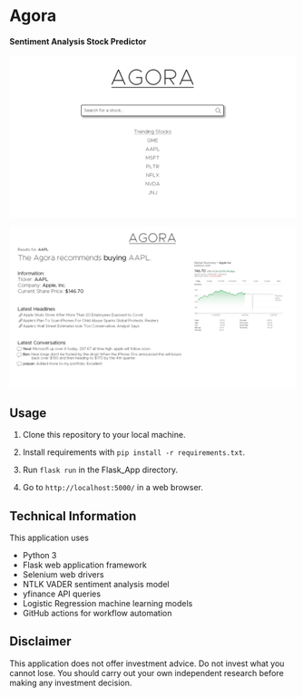 # Agora

#### Sentiment Analysis Stock Predictor

![Homepage](/Mockups/homepage.png?raw=true)

![Ticker Search Page](/Mockups/ticker_page.png?raw=true)

## Usage

1. Clone this repository to your local machine.

2. Install requirements with ```pip install -r requirements.txt```.

3. Run ```flask run``` in the Flask_App directory.

4. Go to ```http://localhost:5000/``` in a web browser.

## Technical Information

This application uses
- Python 3
- Flask web application framework
- Selenium web drivers
- NTLK VADER sentiment analysis model
- yfinance API queries
- Logistic Regression machine learning models
- GitHub actions for workflow automation

## Disclaimer
This application does not offer investment advice. Do not invest what you cannot lose. You should
carry out your own independent research before making any investment decision.